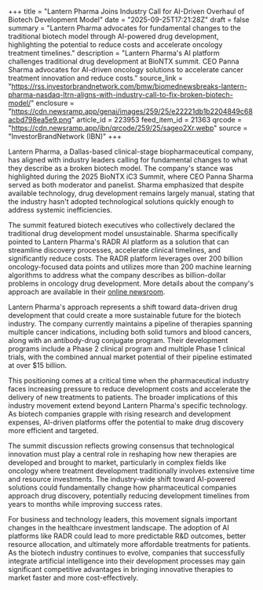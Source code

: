 +++
title = "Lantern Pharma Joins Industry Call for AI-Driven Overhaul of Biotech Development Model"
date = "2025-09-25T17:21:28Z"
draft = false
summary = "Lantern Pharma advocates for fundamental changes to the traditional biotech model through AI-powered drug development, highlighting the potential to reduce costs and accelerate oncology treatment timelines."
description = "Lantern Pharma's AI platform challenges traditional drug development at BioNTX summit. CEO Panna Sharma advocates for AI-driven oncology solutions to accelerate cancer treatment innovation and reduce costs."
source_link = "https://rss.investorbrandnetwork.com/bmw/biomednewsbreaks-lantern-pharma-nasdaq-ltrn-aligns-with-industry-call-to-fix-broken-biotech-model/"
enclosure = "https://cdn.newsramp.app/genai/images/259/25/e22221db1b2204849c68acbd798ea5e9.png"
article_id = 223953
feed_item_id = 21363
qrcode = "https://cdn.newsramp.app/ibn/qrcode/259/25/sageo2Xr.webp"
source = "InvestorBrandNetwork (IBN)"
+++

<p>Lantern Pharma, a Dallas-based clinical-stage biopharmaceutical company, has aligned with industry leaders calling for fundamental changes to what they describe as a broken biotech model. The company's stance was highlighted during the 2025 BioNTX iC3 Summit, where CEO Panna Sharma served as both moderator and panelist. Sharma emphasized that despite available technology, drug development remains largely manual, stating that the industry hasn't adopted technological solutions quickly enough to address systemic inefficiencies.</p><p>The summit featured biotech executives who collectively declared the traditional drug development model unsustainable. Sharma specifically pointed to Lantern Pharma's RADR AI platform as a solution that can streamline discovery processes, accelerate clinical timelines, and significantly reduce costs. The RADR platform leverages over 200 billion oncology-focused data points and utilizes more than 200 machine learning algorithms to address what the company describes as billion-dollar problems in oncology drug development. More details about the company's approach are available in their <a href="https://www.lanternpharma.com/newsroom" rel="nofollow" target="_blank">online newsroom</a>.</p><p>Lantern Pharma's approach represents a shift toward data-driven drug development that could create a more sustainable future for the biotech industry. The company currently maintains a pipeline of therapies spanning multiple cancer indications, including both solid tumors and blood cancers, along with an antibody-drug conjugate program. Their development programs include a Phase 2 clinical program and multiple Phase 1 clinical trials, with the combined annual market potential of their pipeline estimated at over $15 billion.</p><p>This positioning comes at a critical time when the pharmaceutical industry faces increasing pressure to reduce development costs and accelerate the delivery of new treatments to patients. The broader implications of this industry movement extend beyond Lantern Pharma's specific technology. As biotech companies grapple with rising research and development expenses, AI-driven platforms offer the potential to make drug discovery more efficient and targeted.</p><p>The summit discussion reflects growing consensus that technological innovation must play a central role in reshaping how new therapies are developed and brought to market, particularly in complex fields like oncology where treatment development traditionally involves extensive time and resource investments. The industry-wide shift toward AI-powered solutions could fundamentally change how pharmaceutical companies approach drug discovery, potentially reducing development timelines from years to months while improving success rates.</p><p>For business and technology leaders, this movement signals important changes in the healthcare investment landscape. The adoption of AI platforms like RADR could lead to more predictable R&D outcomes, better resource allocation, and ultimately more affordable treatments for patients. As the biotech industry continues to evolve, companies that successfully integrate artificial intelligence into their development processes may gain significant competitive advantages in bringing innovative therapies to market faster and more cost-effectively.</p>